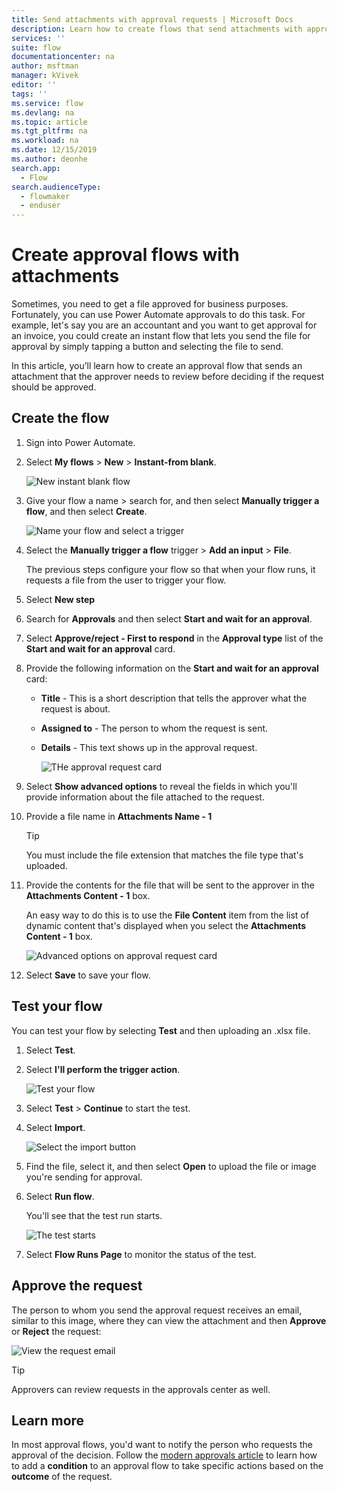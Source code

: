 ```yaml
---
title: Send attachments with approval requests | Microsoft Docs
description: Learn how to create flows that send attachments with approval requests.
services: ''
suite: flow
documentationcenter: na
author: msftman
manager: kVivek
editor: ''
tags: ''
ms.service: flow
ms.devlang: na
ms.topic: article
ms.tgt_pltfrm: na
ms.workload: na
ms.date: 12/15/2019
ms.author: deonhe
search.app: 
  - Flow
search.audienceType: 
  - flowmaker
  - enduser
---
```



# Create approval flows with attachments

Sometimes, you need to get a file approved for business purposes. Fortunately, you can use Power Automate approvals to do this task. For example, let's say you are an accountant and you want to get approval for an invoice, you could create an instant flow that lets you send the file for approval by simply tapping a button and selecting the file to send.

In this article, you’ll learn how to create an approval flow that sends an attachment that the approver needs to review before deciding if the request should be approved.

## Create the flow

1. Sign into Power Automate.
1. Select **My flows** > **New** > **Instant-from blank**.

    ![New instant blank flow](./media/approval-attachments/new-instand-blank.png)

1. Give your flow a name > search for, and then select **Manually trigger a flow**, and then select **Create**.

    ![Name your flow and select a trigger](./media/approval-attachments/name-flow-trigger.png)

1. Select the **Manually trigger a flow** trigger > **Add an input** > **File**.

     The previous steps configure your flow so that when your flow runs, it requests a file from the user to trigger your flow.

1. Select **New step**
1. Search for **Approvals** and then select **Start and wait for an approval**.
1. Select **Approve/reject - First to respond** in the **Approval type** list of the **Start and wait for an approval** card.
1. Provide the following information on the **Start and wait for an approval** card:

   - **Title** - This is a short description that tells the approver what the request is about.
   - **Assigned to** - The person to whom the request is sent.
   - **Details** - This text shows up in the approval request.

     ![THe approval request card](./media/approval-attachments/approval-request-card.png)

1. Select **Show advanced options** to reveal the fields in which you'll provide information about the file attached to the request.
1. Provide a file name in **Attachments Name - 1**

   >[!TIP]
   >You must include the file extension that matches the file type that's uploaded.

1. Provide the contents for the file that will be sent to the approver in the **Attachments Content - 1** box. 

   An easy way to do this is to use the **File Content** item from the list of dynamic content that's displayed when you select the **Attachments Content - 1** box.

     ![Advanced options on approval request card](./media/approval-attachments/approval-request-card-advanced-options.png)

1. Select **Save** to save your flow.

## Test your flow

You can test your flow by selecting **Test** and then uploading an .xlsx file.

1. Select **Test**.
1. Select **I'll perform the trigger action**.

     ![Test your flow](./media/approval-attachments/test-flow.png)

1. Select **Test** > **Continue** to start the test.
1. Select **Import**.

     ![Select the import button](./media/approval-attachments/import-file.png)
1. Find the file, select it, and then select **Open** to upload the file or image you're sending for approval.

1. Select **Run flow**.

   You'll see that the test run starts.

     ![The test starts](./media/approval-attachments/test-started.png)

1. Select **Flow Runs Page** to monitor the status of the test.

## Approve the request

The person to whom you send the approval request receives an email, similar to this image, where they can view the attachment and then **Approve** or **Reject** the request:

![View the request email](./media/approval-attachments/approval-request-mail.png)

>[!TIP]
>Approvers can review requests in the approvals center as well.

## Learn more

In most approval flows, you'd want to notify the person who requests the approval of the decision. Follow the [modern approvals article](modern-approvals.md#add-an-email-action-for-approvals) to learn how to add a **condition** to an approval flow to take specific actions based on the **outcome** of the request.

